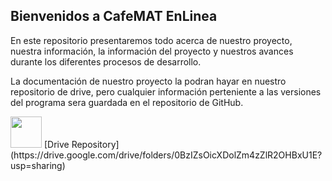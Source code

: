 ## Bienvenidos a CafeMAT EnLinea

En este repositorio presentaremos todo acerca de nuestro proyecto, nuestra información, la información del proyecto y nuestros avances durante los diferentes procesos de desarrollo.

La documentación de nuestro proyecto la podran hayar en nuestro repositorio de drive, pero cualquier información perteniente a las versiones del programa sera guardada en el repositorio de GitHub.

<img src="https://upload.wikimedia.org/wikipedia/commons/9/9b/Logo_of_Google_Drive.png" width="50" height="50">
[Drive Repository](https://drive.google.com/drive/folders/0BzIZsOicXDolZm4zZlR2OHBxU1E?usp=sharing)
